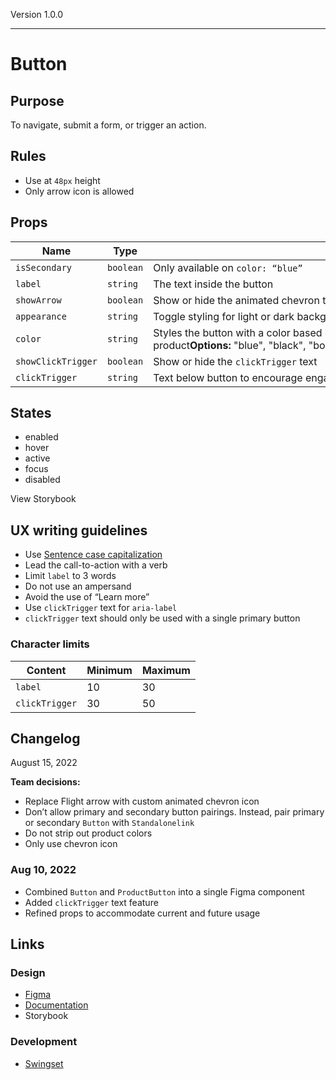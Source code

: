Version 1.0.0



---

# Button

## Purpose

To navigate, submit a form, or trigger an action.

## Rules

* Use at `48px` height
* Only arrow icon is allowed

## Props

| Name | Type | Description |
|----|----|----|
| `isSecondary` | `boolean` | Only available on `color: “blue”` |
| `label` | `string` | The text inside the button |
| `showArrow` | `boolean` | Show or hide the animated chevron to arrow icon |
| `appearance` | `string` | Toggle styling for light or dark background.**Options:** `"light"`, `"dark"` |
| `color` | `string` | Styles the button with a color based on a HashiCorp product**Options:** "blue", "black", "boundary", "consul", "nomad", "packer", "terraform", "vagrant", "vault", "waypoint" |
| `showClickTrigger` | `boolean` | Show or hide the `clickTrigger` text |
| `clickTrigger` | `string` | Text below button to encourage engagement |

## States

* enabled
* hover
* active
* focus
* disabled


View Storybook

## UX writing guidelines

* Use [Sentence case capitalization](https://apastyle.apa.org/style-grammar-guidelines/capitalization/sentence-case)
* Lead the call-to-action with a verb
* Limit `label` to 3 words
* Do not use an ampersand
* Avoid the use of “Learn more”
* Use `clickTrigger` text for `aria-label`
* `clickTrigger` text should only be used with a single primary button

### Character limits

| Content | Minimum | Maximum |
|----|----|----|
| `label` | 10 | 30 |
| `clickTrigger` | 30 | 50 |

## Changelog

August 15, 2022

**Team decisions:**

* Replace Flight arrow with custom animated chevron icon
* Don’t allow primary and secondary button pairings. Instead, pair primary or secondary `Button` with `Standalonelink`
* Do not strip out product colors
* Only use chevron icon

### Aug 10, 2022

* Combined `Button` and `ProductButton` into a single Figma component
* Added `clickTrigger` text feature
* Refined props to accommodate current and future usage

## Links

### Design

* [Figma](https://www.figma.com/file/7cYgDM618stjYUHDqAfRec/branch/OMEgzrp0nOtVags6nwQCyq/Components?node-id=102%3A47)
* [Documentation](https://hashicorp-wpl-documentation.vercel.app/components/button)
* Storybook

### Development

* [Swingset](https://react-components.vercel.app/components/button)


